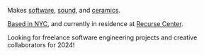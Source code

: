 Makes [software](/more/#software), [sound](/more/#sound), and [ceramics](/more/#ceramics).

[Based in NYC](https://www.instagram.com/p/Cy_XTm-RzNt/), and currently in residence at [Recurse Center](/recurse).

Looking for freelance software engineering projects and creative collaborators for 2024!